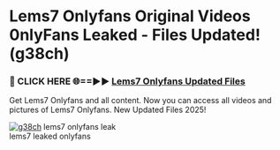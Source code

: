 # Lems7 Onlyfans Original Videos 0nlyFans Leaked - Files Updated! (g38ch)

<h3>🔴 CLICK HERE 🌐==►► <a href="https://tinyurl.com/2wckxsce" rel="nofollow">Lems7 Onlyfans Updated Files</a></h3>

Get Lems7 Onlyfans and all content. Now you can access all videos and pictures of Lems7 Onlyfans. New Updated Files 2025!

[![g38ch](https://i.imgur.com/AFduVYN.gif)](https://tinyurl.com/2wckxsce)
lems7 onlyfans leak<br>
lems7 leaked onlyfans